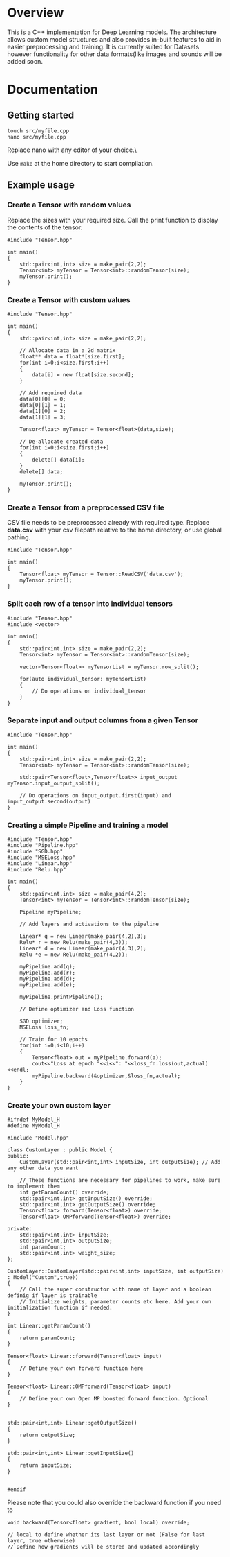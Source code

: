 # Overview

This is a C++ implementation for Deep Learning models. The architecture allows custom model structures and also provides in-built features to aid in easier preprocessing and training. It is currently suited for Datasets however functionality for other data formats(like images and sounds will be added soon.



# Documentation

## Getting started

```
touch src/myfile.cpp
nano src/myfile.cpp
```

Replace nano with any editor of your choice.\

Use `make` at the home directory to start compilation.

## Example usage
### Create a Tensor with random values

Replace the sizes with your required size.
Call the print function to display the contents of the tensor.

```
#include "Tensor.hpp"

int main()
{
    std::pair<int,int> size = make_pair(2,2);
    Tensor<int> myTensor = Tensor<int>::randomTensor(size);
    myTensor.print();
}
```

### Create a Tensor with custom values

```
#include "Tensor.hpp"

int main()
{
    std::pair<int,int> size = make_pair(2,2);

    // Allocate data in a 2d matrix
    float** data = float*[size.first];
    for(int i=0;i<size.first;i++)
    {
        data[i] = new float[size.second];
    }

    // Add required data
    data[0][0] = 0;
    data[0][1] = 1;
    data[1][0] = 2;
    data[1][1] = 3;

    Tensor<float> myTensor = Tensor<float>(data,size);

    // De-allocate created data
    for(int i=0;i<size.first;i++)
    {
        delete[] data[i];
    }
    delete[] data;

    myTensor.print();
}
```

### Create a Tensor from a preprocessed CSV file

CSV file needs to be preprocessed already with required type. Replace **data.csv** with your csv filepath relative to the home directory, or use global pathing.
```
#include "Tensor.hpp"

int main()
{
    Tensor<float> myTensor = Tensor::ReadCSV('data.csv');
    myTensor.print();
}
```

### Split each row of a tensor into individual tensors

```
#include "Tensor.hpp"
#include <vector>

int main()
{
    std::pair<int,int> size = make_pair(2,2);
    Tensor<int> myTensor = Tensor<int>::randomTensor(size);

    vector<Tensor<float>> myTensorList = myTensor.row_split();

    for(auto individual_tensor: myTensorList)
    {
        // Do operations on individual_tensor
    }
}
```


### Separate input and output columns from a given Tensor

```
#include "Tensor.hpp"

int main()
{
    std::pair<int,int> size = make_pair(2,2);
    Tensor<int> myTensor = Tensor<int>::randomTensor(size);

    std::pair<Tensor<float>,Tensor<float>> input_output myTensor.input_output_split();

    // Do operations on input_output.first(input) and input_output.second(output)
}
```

### Creating a simple Pipeline and training a model


```
#include "Tensor.hpp"
#include "Pipeline.hpp"
#include "SGD.hpp"
#include "MSELoss.hpp"
#include "Linear.hpp"
#include "Relu.hpp"

int main()
{
    std::pair<int,int> size = make_pair(4,2);
    Tensor<int> myTensor = Tensor<int>::randomTensor(size);

    Pipeline myPipeline;

    // Add layers and activations to the pipeline

    Linear* q = new Linear(make_pair(4,2),3);
    Relu* r = new Relu(make_pair(4,3));
    Linear* d = new Linear(make_pair(4,3),2);
    Relu *e = new Relu(make_pair(4,2));

    myPipeline.add(q);
    myPipeline.add(r);
    myPipeline.add(d);
    myPipeline.add(e);

    myPipeline.printPipeline();

    // Define optimizer and Loss function

    SGD optimizer;
    MSELoss loss_fn;

    // Train for 10 epochs
    for(int i=0;i<10;i++)
    {
        Tensor<float> out = myPipeline.forward(a);
        cout<<"Loss at epoch "<<i<<": "<<loss_fn.loss(out,actual)<<endl;
        myPipeline.backward(&optimizer,&loss_fn,actual);
    }
}
```


### Create your own custom layer

```
#ifndef MyModel_H
#define MyModel_H

#include "Model.hpp"

class CustomLayer : public Model {
public:
    CustomLayer(std::pair<int,int> inputSize, int outputSize); // Add any other data you want

    // These functions are necessary for pipelines to work, make sure to implement them
    int getParamCount() override;
    std::pair<int,int> getInputSize() override;
    std::pair<int,int> getOutputSize() override;
    Tensor<float> forward(Tensor<float>) override;
    Tensor<float> OMPforward(Tensor<float>) override;

private:
    std::pair<int,int> inputSize;
    std::pair<int,int> outputSize;
    int paramCount;
    std::pair<int,int> weight_size;
};

CustomLayer::CustomLayer(std::pair<int,int> inputSize, int outputSize) : Model("Custom",true))
{
    // Call the super constructor with name of layer and a boolean definig if layer is trainable
    // Initialize weights, parameter counts etc here. Add your own initialization function if needed.
}

int Linear::getParamCount()
{
    return paramCount;
}

Tensor<float> Linear::forward(Tensor<float> input)
{
    // Define your own forward function here
}

Tensor<float> Linear::OMPforward(Tensor<float> input)
{
    // Define your own Open MP boosted forward function. Optional
}


std::pair<int,int> Linear::getOutputSize()
{
    return outputSize;
}

std::pair<int,int> Linear::getInputSize()
{
    return inputSize;
}


#endif

```

Please note that you could also override the backward function if you need to

```
void backward(Tensor<float> gradient, bool local) override;

// local to define whether its last layer or not (False for last layer, true otherwise)
// Define how gradients will be stored and updated accordingly
```


